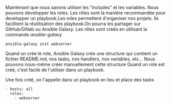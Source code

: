 Maintenant que nous savons utiliser les "includes" et les variables. Nous pouvons developper les roles. Les rôles sont la manière recommandée pour developper un playbook.Les roles permettent d'organiser nos projets. Ils facilitent la réutilisation des playbook.On pourra les partager sur GitHub/GItlab ou Ansible Galaxy.  Les rôles sont créés en utilisant la commande *ansible-galaxy*

```
ansible-galaxy init webserver
```   
Quand on crée le role, Ansible Galaxy crée une structure qui contient un fichier README.md, nos tasks, nos handlers, nos variables, etc...
Nous pouvons nous-même créer manuellement cette structure
Quand un role est créé, c'est facile de l'utiliser dans un playbook.  

Une fois créé, on l'appelle dans un playbook en lieu et place des tasks   

```
- hosts: all
  roles:
    - webserver
```

